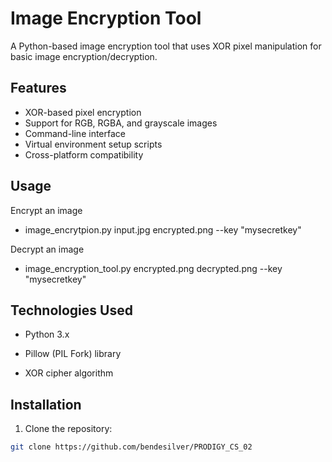 # Image Encryption Tool

A Python-based image encryption tool that uses XOR pixel manipulation for basic image encryption/decryption.

## Features
- XOR-based pixel encryption
- Support for RGB, RGBA, and grayscale images
- Command-line interface
- Virtual environment setup scripts
- Cross-platform compatibility

## Usage

 Encrypt an image
 
- image_encrytpion.py input.jpg encrypted.png --key "mysecretkey"

 Decrypt an image
- image_encryption_tool.py encrypted.png decrypted.png --key "mysecretkey"


## Technologies Used

- Python 3.x

- Pillow (PIL Fork) library

- XOR cipher algorithm


## Installation

1. Clone the repository:
```bash
git clone https://github.com/bendesilver/PRODIGY_CS_02


